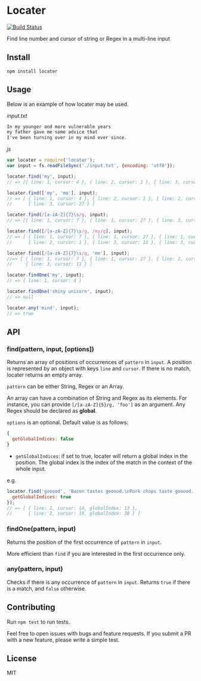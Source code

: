 # Locater

[![Build Status](https://travis-ci.org/sungwoncho/locater.svg?branch=master)](https://travis-ci.org/sungwoncho/locater)

Find line number and cursor of string or Regex in a multi-line input

## Install

    npm install locater

## Usage

Below is an example of how locater may be used.

*input.txt*
```txt
In my younger and more vulnerable years
my father gave me some advice that
I've been turning over in my mind ever since.
```

*js*
```js
var locater = require('locater');
var input = fs.readFileSync('./input.txt', {encoding: 'utf8'});

locater.find('my', input);
// => [{ line: 1, cursor: 4 }, { line: 2, cursor: 1 }, { line: 3, cursor: 27 }]

locater.find(['my', 'me'], input);
// => [ { line: 1, cursor: 4 }, { line: 2, cursor: 1 }, { line: 2, cursor: 16 },
//      { line: 3, cursor: 27 } ]

locater.find(/[a-zA-Z]{7}\s/g, input);
// => [{ line: 1, cursor: 7 }, { line: 1, cursor: 27 }, { line: 3, cursor: 11 }]

locater.find([/[a-zA-Z]{7}\s/g, /my/g], input);
// => [ { line: 1, cursor: 7 }, { line: 1, cursor: 27 }, { line: 1, cursor: 4 },
//      { line: 2, cursor: 1 }, { line: 3, cursor: 11 }, { line: 3, cursor: 27 } ]

locater.find([/[a-zA-Z]{7}\s/g, 'me'], input);
//=> [ { line: 1, cursor: 7 }, { line: 1, cursor: 27 }, { line: 2, cursor: 16 },
//     { line: 3, cursor: 11 } ]

locater.findOne('my', input);
// => { line: 1, cursor: 4 }

locater.findOne('shiny unicorn', input);
// => null

locater.any('mind', input);
// => true
```

## API

### find(pattern, input, [options])

Returns an array of positions of occurrences of `pattern` in `input`. A position
is represented by an object with keys `line` and `cursor`. If there is no match,
locater returns an empty array.

`pattern` can be either String, Regex or an Array.

An array can have a combination of String and Regex as its elements. For instance,
you can provide `[/[a-zA-Z]{5}/g, 'foo']` as an argument. Any Regex should be
declared as **global**.

`options` is an optional. Default value is as follows:

```js
{
  getGlobalIndices: false
}
```

* `getGlobalIndices`: if set to true, locater will return a global index in the
position. The global index is the index of the match in the context of the whole
input.

e.g.

```js
locater.find('gooood', 'Bacon tastes gooood.\nPork chops taste gooood.', {
  getGlobalIndices: true
});
// => [ { line: 1, cursor: 14, globalIndex: 13 },
//      { line: 2, cursor: 18, globalIndex: 38 } ]
```

### findOne(pattern, input)

Returns the position of the first occurrence of `pattern` in `input`.

More efficient than `find` if you are interested in the first occurrence only.

### any(pattern, input)

Checks if there is any occurrence of `pattern` in `input`. Returns `true` if
there is a match, and `false` otherwise.

## Contributing

Run `npm test` to run tests.

Feel free to open issues with bugs and feature requests. If you submit a PR with
a new feature, please write a simple test.

## License

MIT
